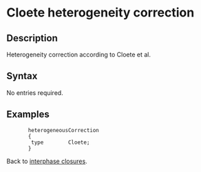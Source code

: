 Cloete heterogeneity correction
==
Description
--
Heterogeneity correction according to Cloete et al.

Syntax
--

No entries required.

Examples
--

```
       heterogeneousCorrection
       {
        type        Cloete;
       }
```

Back to [interphase closures](../../ClsInter.md).
